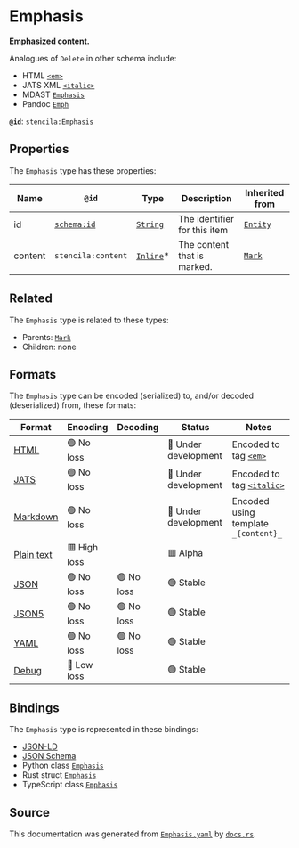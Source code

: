 # Emphasis

**Emphasized content.**

Analogues of `Delete` in other schema include:
  - HTML [`<em>`](https://developer.mozilla.org/en-US/docs/Web/HTML/Element/em)
  - JATS XML [`<italic>`](https://jats.nlm.nih.gov/archiving/tag-library/1.1/element/italic.html)
  - MDAST [`Emphasis`](https://github.com/syntax-tree/mdast#emphasis)
  - Pandoc [`Emph`](https://github.com/jgm/pandoc-types/blob/1.17.5.4/Text/Pandoc/Definition.hs#L256)


**`@id`**: `stencila:Emphasis`

## Properties

The `Emphasis` type has these properties:

| Name    | `@id`                                | Type                                                                                              | Description                  | Inherited from                                                                                   |
| ------- | ------------------------------------ | ------------------------------------------------------------------------------------------------- | ---------------------------- | ------------------------------------------------------------------------------------------------ |
| id      | [`schema:id`](https://schema.org/id) | [`String`](https://github.com/stencila/stencila/blob/main/docs/reference/schema/data/string.md)   | The identifier for this item | [`Entity`](https://github.com/stencila/stencila/blob/main/docs/reference/schema/other/entity.md) |
| content | `stencila:content`                   | [`Inline`](https://github.com/stencila/stencila/blob/main/docs/reference/schema/prose/inline.md)* | The content that is marked.  | [`Mark`](https://github.com/stencila/stencila/blob/main/docs/reference/schema/prose/mark.md)     |

## Related

The `Emphasis` type is related to these types:

- Parents: [`Mark`](https://github.com/stencila/stencila/blob/main/docs/reference/schema/prose/mark.md)
- Children: none

## Formats

The `Emphasis` type can be encoded (serialized) to, and/or decoded (deserialized) from, these formats:

| Format                                                                                        | Encoding       | Decoding     | Status                 | Notes                                                                                                 |
| --------------------------------------------------------------------------------------------- | -------------- | ------------ | ---------------------- | ----------------------------------------------------------------------------------------------------- |
| [HTML](https://github.com/stencila/stencila/blob/main/docs/reference/formats/html.md)         | 🟢 No loss      |              | 🚧 Under development    | Encoded to tag [`<em>`](https://developer.mozilla.org/en-US/docs/Web/HTML/Element/em)                 |
| [JATS](https://github.com/stencila/stencila/blob/main/docs/reference/formats/jats.md)         | 🟢 No loss      |              | 🚧 Under development    | Encoded to tag [`<italic>`](https://jats.nlm.nih.gov/articleauthoring/tag-library/1.3/element/italic) |
| [Markdown](https://github.com/stencila/stencila/blob/main/docs/reference/formats/markdown.md) | 🟢 No loss      |              | 🚧 Under development    | Encoded using template `_{content}_`                                                                  |
| [Plain text](https://github.com/stencila/stencila/blob/main/docs/reference/formats/text.md)   | 🟥 High loss    |              | 🟥 Alpha                |                                                                                                       |
| [JSON](https://github.com/stencila/stencila/blob/main/docs/reference/formats/json.md)         | 🟢 No loss      | 🟢 No loss    | 🟢 Stable               |                                                                                                       |
| [JSON5](https://github.com/stencila/stencila/blob/main/docs/reference/formats/json5.md)       | 🟢 No loss      | 🟢 No loss    | 🟢 Stable               |                                                                                                       |
| [YAML](https://github.com/stencila/stencila/blob/main/docs/reference/formats/yaml.md)         | 🟢 No loss      | 🟢 No loss    | 🟢 Stable               |                                                                                                       |
| [Debug](https://github.com/stencila/stencila/blob/main/docs/reference/formats/debug.md)       | 🔷 Low loss     |              | 🟢 Stable               |                                                                                                       |

## Bindings

The `Emphasis` type is represented in these bindings:

- [JSON-LD](https://stencila.dev/Emphasis.jsonld)
- [JSON Schema](https://stencila.dev/Emphasis.schema.json)
- Python class [`Emphasis`](https://github.com/stencila/stencila/blob/main/python/stencila/types/emphasis.py)
- Rust struct [`Emphasis`](https://github.com/stencila/stencila/blob/main/rust/schema/src/types/emphasis.rs)
- TypeScript class [`Emphasis`](https://github.com/stencila/stencila/blob/main/typescript/src/types/Emphasis.ts)

## Source

This documentation was generated from [`Emphasis.yaml`](https://github.com/stencila/stencila/blob/main/schema/Emphasis.yaml) by [`docs.rs`](https://github.com/stencila/stencila/blob/main/rust/schema-gen/src/docs.rs).